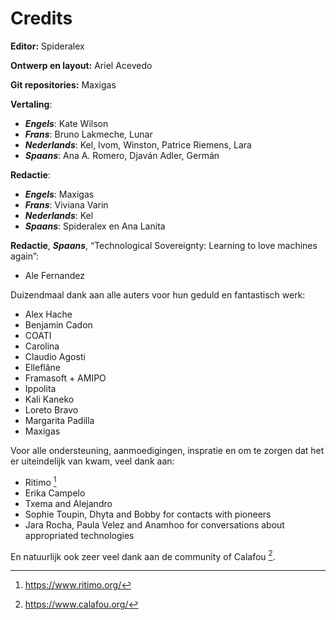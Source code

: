 # Credits

**Editor:** Spideralex

**Ontwerp en layout:** Ariel Acevedo

**Git repositories:** Maxigas

**Vertaling**:

 * ***Engels***: Kate Wilson
 * ***Frans***: Bruno Lakmeche, Lunar
 * ***Nederlands***: Kel, Ivom, Winston, Patrice Riemens, Lara 
 * ***Spaans***: Ana A. Romero, Djaván Adler, Germán

**Redactie**:

 * ***Engels***: Maxigas
 * ***Frans***: Viviana Varin
 * ***Nederlands***: Kel 
 * ***Spaans***: Spideralex en Ana Lanita

**Redactie**, ***Spaans***, “Technological Sovereignty: Learning to love machines again”:

 * Ale Fernandez

Duizendmaal dank aan alle auters voor hun geduld en fantastisch werk:

 * Alex Hache
 * Benjamin Cadon
 * COATI
 * Carolina
 * Claudio Agosti
 * Elleflâne
 * Framasoft + AMIPO
 * Ippolita
 * Kali Kaneko
 * Loreto Bravo
 * Margarita Padilla
 * Maxigas

Voor alle ondersteuning, aanmoedigingen, inspratie 
en om te zorgen dat het er uiteindelijk van kwam,
veel dank aan: 

 * Ritimo [^0]
 * Erika Campelo
 * Txema and Alejandro
 * Sophie Toupin, Dhyta and Bobby for contacts with pioneers
 * Jara Rocha, Paula Velez and Anamhoo for conversations about appropriated technologies

En natuurlijk ook zeer veel dank aan de community of Calafou [^1].

[^0]: https://www.ritimo.org/

[^1]: https://www.calafou.org/
